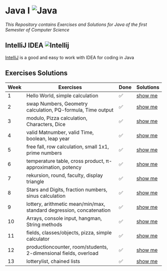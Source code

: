 # Java I ![Java](https://img.icons8.com/color/32/000000/java-coffee-cup-logo.png)

*This Repository contains Exercises and Solutions for Java of the first Semester of Computer Science*

## IntelliJ IDEA ![Intellij](https://img.icons8.com/color/26/000000/intellij-idea.png)

[IntelliJ](https://www.jetbrains.com/de-de/idea/download/#section=windows) is a good and easy to work with IDEA for coding in Java

## Exercises Solutions

|Week| Exercises | Done | Solutions |
| --- | --- | --- | --- |
| 1 | Hello World, simple calculation | :white_check_mark: | [show me](https://github.com/Combeter201/Java-I/tree/master/src/units/first) |
| 2 | swap Numbers, Geometry calculation, PQ-formula, Time output | :white_check_mark: | [show me](https://github.com/Combeter201/Java-I/tree/master/src/units/second) |
| 3 | modulo, Pizza calculation, Characters, Dice | :white_check_mark: | [show me](https://github.com/Combeter201/Java-I/tree/master/src/units/third) |
| 4 | valid Matnumber, valid Time, boolean, leap year | :white_check_mark: | [show me](https://github.com/Combeter201/Java-I/tree/master/src/units/fourth) |
| 5 | free fall, row calculation, small 1x1, prime numbers | :white_check_mark: | [show me](https://github.com/Combeter201/Java-I/tree/master/src/units/second) |
| 6 | temperature table, cross product, π-approximation, potency | :white_check_mark: | [show me](https://github.com/Combeter201/Java-I/tree/master/src/units/second) |
| 7 | rekursion, round, faculty, display triangle | :white_check_mark: | [show me](https://github.com/Combeter201/Java-I/tree/master/src/units/second) |
| 8 | Stars and Digits, fraction numbers, sinus calculation | :white_check_mark: | [show me](https://github.com/Combeter201/Java-I/tree/master/src/units/second) |
| 9 | lottery, arithmetic mean/min/max, standard degression, concatenation | :white_check_mark: | [show me](https://github.com/Combeter201/Java-I/tree/master/src/units/second) |
| 10 | Arrays, console input, hangman, String methods | :white_check_mark: | [show me](https://github.com/Combeter201/Java-I/tree/master/src/units/second) |
| 11 | fields, classes/objects, pizza, simple calculator | :white_check_mark: | [show me](https://github.com/Combeter201/Java-I/tree/master/src/units/second) |
| 12 | productioncounter, room/students, 2-dimensional fields, overload | :white_check_mark: | [show me](https://github.com/Combeter201/Java-I/tree/master/src/units/second) |
| 13 | lotterylist, chained lists | :white_check_mark: | [show me](https://github.com/Combeter201/Java-I/tree/master/src/units/second) |
